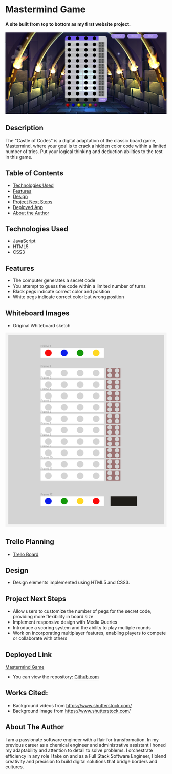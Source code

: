 # Mastermind Game

#### A site built from top to bottom as my first website project. 
<img src="assets/mainpage.png" alt="Main Page Screen"/>

## Description
The "Castle of Codes" is a digital adaptation of the classic board game, Mastermind, where your goal is to crack a hidden color code within a limited number of tries. Put your logical thinking and deduction abilities to the test in this game.

## Table of Contents
* [Technologies Used](#technologiesused)
* [Features](#features)
* [Design](#design)
* [Project Next Steps](#nextsteps)
* [Deployed App](#deployment)
* [About the Author](#author)

## <a name="technologiesused"></a>Technologies Used
* JavaScript
* HTML5
* CSS3

## Features
* The computer generates a secret code
* You attempt to guess the code within a limited number of turns
* Black pegs indicate correct color and position
* White pegs indicate correct color but wrong position

## Whiteboard Images
* Original Whiteboard sketch
<img src="assets/wireframe.png" alt="Original Sketch"/>

## Trello Planning
* [Trello Board](https://trello.com/b/sVKYwSkT/mastermind-project)

## <a name="design"></a>Design
* Design elements implemented using HTML5 and CSS3. 


## <a name="nextsteps"></a>Project Next Steps
* Allow users to customize the number of pegs for the secret code, providing more flexibility in board size
* Implement responsive design with Media Queries
* Introduce a scoring system and the ability to play multiple rounds
* Work on incorporating multiplayer features, enabling players to compete or collaborate with others

## <a name="deployment"></a>Deployed Link
[Mastermind Game](https://karolbgm.github.io/mastermind-project/)

* You can view the repository:
[Github.com](https://github.com/karolbgm/mastermind-project)
    
## Works Cited:
* Background videos from https://www.shutterstock.com/
* Background image from https://www.shutterstock.com/

## <a name="author"></a>About The Author
I am a passionate software engineer with a flair for transformation. In my previous career as a chemical engineer and administrative assistant I honed my adaptability and attention to detail to solve problems. I orchestrate efficiency in any role I take on and as a Full Stack Software Engineer, I blend creativity and precision to build digital solutions that bridge borders and cultures.